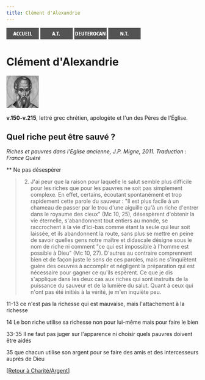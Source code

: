 ```yaml
---
title: Clément d'Alexandrie
---
```

[<img src="/images/accueil.png">](/)
[<img src="/images/ancientestament.png">](/pages/ancientestament.html)
[<img src="/images/deuterocanoniques.png">](/pages/deuterocanoniques.html)
[<img src="/images/nouveautestament.png">](/pages/nouveautestament.html)

# Clément d'Alexandrie

[<img src="/images/clementdalexandrie.png">](https://fr.wikipedia.org/wiki/Cl%C3%A9ment_d%27Alexandrie)

**v.150-v.215**, lettré grec chrétien, apologète et l'un des Pères de l'Église.


## Quel riche peut être sauvé ? <a name="quel-riche"></a>
*Riches et pauvres dans l'Eglise ancienne, J.P. Migne, 2011. Traduction : France Quéré*

** Ne pas désespérer

>2. J'ai peur que la raison pour laquelle le salut semble plus difficile pour les riches que pour les pauvres ne soit pas simplement complexe. En effet, certains, écoutant spontanément et trop rapidement cette parole du sauveur : "Il est plus facile à un chameau de passer par le trou d'une aiguille qu'à un riche d'entrer dans le royaume des cieux" (Mc 10, 25), désespèrent d'obtenir la vie éternelle, s'abandonnent tout entiers au monde, se raccrochent à la vie d'ici-bas comme étant la seule qui leur soit laissée, et ils abandonnent la route, sans plus se mettre en peine de savoir quelles gens notre maître et didascale désigne sous le nom de riche ni comment "ce qui est impossible à l'homme est possible à Dieu" (Mc 10, 27). D'autres au contraire comprennent bien et de façon juste le sens de ces paroles, mais ne s'inquiètent guère des oeuvres à accomplir et négligent la préparation qui est nécessaire pour gagner ce qu'ils espèrent. Ce que je dis s'applique dans les deux cas aux riches qui sont instruits de la puissance du sauveur et de la lumière du salut. Quant à ceux qui n'ont pas été initiés à la vérité, je m'en inquiète peu.


11-13 ce n'est pas la richesse qui est mauvaise, mais l'attachement à la richesse 

14 Le bon riche utilise sa richesse non pour lui-même mais pour faire le bien 

33-35 Il ne faut pas juger sur l'apparence ni choisir quels pauvres doivent être aidés

35 que chacun utilise son argent pour se faire des amis et des intercesseurs auprès de Dieu

[[Retour à Charité/Argent](/pages/charite.html#argent)]